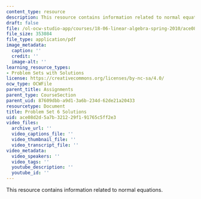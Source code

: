 ```yaml
---
content_type: resource
description: This resource contains information related to normal equations.
draft: false
file: /ol-ocw-studio-app/courses/18-06-linear-algebra-spring-2010/ace08d2d5a7b321229f191765c5ff2e3_MIT18_06S10_pset6_s10_soln.pdf
file_size: 353084
file_type: application/pdf
image_metadata:
  caption: ''
  credit: ''
  image-alt: ''
learning_resource_types:
- Problem Sets with Solutions
license: https://creativecommons.org/licenses/by-nc-sa/4.0/
ocw_type: OCWFile
parent_title: Assignments
parent_type: CourseSection
parent_uid: 87609dbb-a9d1-3a6b-234d-62de21a20433
resourcetype: Document
title: Problem Set 6 Solutions
uid: ace08d2d-5a7b-3212-29f1-91765c5ff2e3
video_files:
  archive_url: ''
  video_captions_file: ''
  video_thumbnail_file: ''
  video_transcript_file: ''
video_metadata:
  video_speakers: ''
  video_tags: ''
  youtube_description: ''
  youtube_id: ''
---
```

This resource contains information related to normal equations.